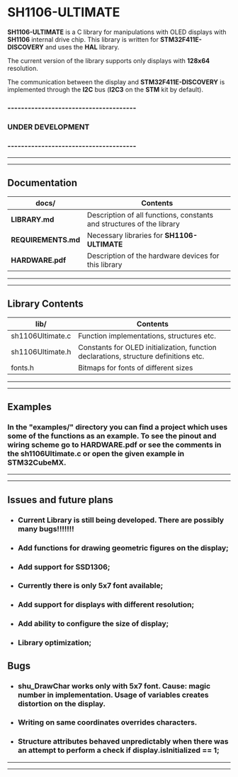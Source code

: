 # SH1106-ULTIMATE
__SH1106-ULTIMATE__ is a C library for manipulations with OLED displays with __SH1106__ internal drive chip. This library is written for __STM32F411E-DISCOVERY__ and uses the __HAL__ library.

The current version of the library supports only displays with __128x64__ resolution.

The communication between the display and __STM32F411E-DISCOVERY__ is implemented through the __I2C__ bus (__I2C3__ on the __STM__ kit by default).

### \-\-\-\-\-\-\-\-\-\-\-\-\-\-\-\-\-\-\-\-\-\-\-\-\-\-\-\-\-\-\-\-\-\-\-\-\-\-
### __UNDER DEVELOPMENT__
### \-\-\-\-\-\-\-\-\-\-\-\-\-\-\-\-\-\-\-\-\-\-\-\-\-\-\-\-\-\-\-\-\-\-\-\-\-\-

---
---

## Documentation

docs/ | Contents
----- | ------
__LIBRARY.md__ | Description of all functions, constants and structures of the library
__REQUIREMENTS.md__ | Necessary libraries for __SH1106-ULTIMATE__
__HARDWARE.pdf__ | Description of the hardware devices for this library

---
---

## Library Contents

lib/ | Contents
------ | ------
sh1106Ultimate.c | Function implementations, structures etc.
sh1106Ultimate.h | Constants for OLED initialization, function declarations, structure definitions etc.
fonts.h | Bitmaps for fonts of different sizes

---
---

## Examples

### In the "examples/" directory you can find a project which uses some of the functions as an example. To see the pinout and wiring scheme go to __HARDWARE.pdf__ or see the comments in the __sh1106Ultimate.c__ or open the given example in STM32CubeMX.

---
---

## Issues and future plans

* ### Current Library is still being developed. There are possibly many bugs!!!!!!!
* ### Add functions for drawing geometric figures on the display;
* ### Add support for SSD1306;
* ### Currently there is only 5x7 font available;
* ### Add support for displays with different resolution;
* ### Add ability to configure the size of display;
* ### Library optimization;

## Bugs
* ### __shu_DrawChar__ works only with 5x7 font. Cause: magic number in implementation. Usage of variables creates distortion on the display.
* ### Writing on same coordinates overrides characters.
* ### Structure attributes behaved unpredictably when there was an attempt to perform a check if display.isInitialized == 1;

---
---
